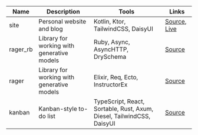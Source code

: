 | Name | Description | Tools | Links |
|------|-------------|------------|-------|
| site | Personal website and blog | Kotlin, Ktor, TailwindCSS, DaisyUI | [Source](https://github.com/mvkvc/site), [Live](https://site.mvk.vc) |
| rager_rb | Library for working with generative models | Ruby, Async, AsyncHTTP, DrySchema | [Source](https://github.com/mvkvc/rager_rb) |
| rager | Library for working with generative models | Elixir, Req, Ecto, InstructorEx | [Source](https://github.com/mvkvc/rager) |
| kanban | Kanban-style to-do list | TypeScript, React, Sortable, Rust, Axum, Diesel, TailwindCSS, DaisyUI | [Source](https://github.com/mvkvc/kanban) |
